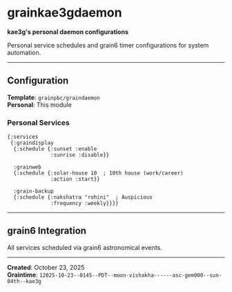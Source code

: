 # grainkae3gdaemon

**kae3g's personal daemon configurations**

Personal service schedules and grain6 timer configurations for system automation.

---

## Configuration

**Template**: `grainpbc/graindaemon`  
**Personal**: This module

### Personal Services

```edn
{:services
 {:graindisplay
  {:schedule {:sunset :enable
              :sunrise :disable}}
  
  :grainweb
  {:schedule {:solar-house 10  ; 10th house (work/career)
              :action :start}}
  
  :grain-backup
  {:schedule {:nakshatra "rohini"  ; Auspicious
              :frequency :weekly}}}}
```

---

## grain6 Integration

All services scheduled via grain6 astronomical events.

---

**Created**: October 23, 2025  
**Graintime**: `12025-10-23--0145--PDT--moon-vishakha------asc-gem000--sun-04th--kae3g`

